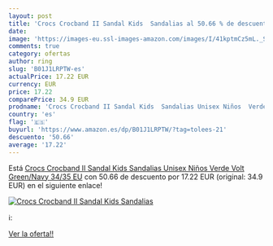 ```yaml
---
layout: post
title: 'Crocs Crocband II Sandal Kids  Sandalias al 50.66 % de descuento'
date: 
image: 'https://images-eu.ssl-images-amazon.com/images/I/41kptmCz5mL._SL200_.jpg'
comments: true
category: ofertas
author: ring
slug: 'B01J1LRPTW-es'
actualPrice: 17.22 EUR
currency: EUR
price: 17.22
comparePrice: 34.9 EUR
prodname: 'Crocs Crocband II Sandal Kids  Sandalias Unisex Niños  Verde  Volt Green/Navy   34/35 EU'
country: 'es'
flag: '🇪🇸'
buyurl: 'https://www.amazon.es/dp/B01J1LRPTW/?tag=tolees-21'
descuento: '50.66'
average: '17.22'
---
```


Está [Crocs Crocband II Sandal Kids  Sandalias Unisex Niños  Verde  Volt Green/Navy   34/35 EU](https://www.amazon.es/dp/B01J1LRPTW/?tag=tolees-21) con 50.66 de descuento por 17.22 EUR (original: 34.9 EUR) en el siguiente enlace!

[![Crocs Crocband II Sandal Kids  Sandalias](https://images-eu.ssl-images-amazon.com/images/I/41kptmCz5mL._SL200_.jpg)](https://www.amazon.es/dp/B01J1LRPTW/?tag=tolees-21)

ℹ️:


[Ver la oferta!!](https://www.amazon.es/dp/B01J1LRPTW/?tag=tolees-21)

